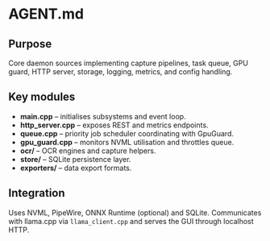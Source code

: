 # AGENT.md

## Purpose
Core daemon sources implementing capture pipelines, task queue, GPU guard, HTTP server, storage, logging, metrics, and config handling.

## Key modules
- **main.cpp** – initialises subsystems and event loop.
- **http_server.cpp** – exposes REST and metrics endpoints.
- **queue.cpp** – priority job scheduler coordinating with GpuGuard.
- **gpu_guard.cpp** – monitors NVML utilisation and throttles queue.
- **ocr/** – OCR engines and capture helpers.
- **store/** – SQLite persistence layer.
- **exporters/** – data export formats.

## Integration
Uses NVML, PipeWire, ONNX Runtime (optional) and SQLite. Communicates with llama.cpp via `llama_client.cpp` and serves the GUI through localhost HTTP.
